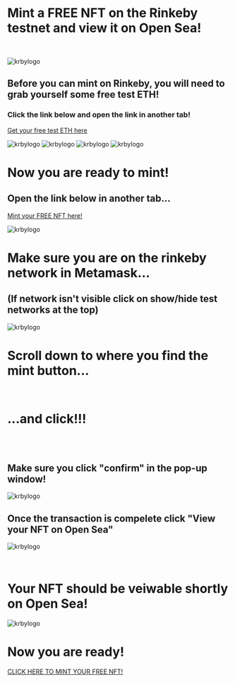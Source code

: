 # Mint a FREE NFT on the Rinkeby testnet and view it on Open Sea!

<br>

![krbylogo](krby_punks/images/mainpage.png)


## Before you can mint on Rinkeby, you will need to grab yourself some free test ETH!
### Click the link below and open the link in another tab! 
[Get your free test ETH here](https://faucets.chain.link/rinkeby)


![krbylogo](krby_punks/images/testlink.png)
![krbylogo](krby_punks/images/requestlink.png)
![krbylogo](krby_punks/images/waiting.png)
![krbylogo](krby_punks/images/requestcomplete.png)


# Now you are ready to mint!
## Open the link below in another tab...

[Mint your FREE NFT here!](https://small-lake-3458.on.fleek.co/)


![krbylogo](krby_punks/images/scrolldown.png)


# Make sure you are on the rinkeby network in Metamask...
## (If network isn't visible click on show/hide test networks at the top)

![krbylogo](krby_punks/images/networks.png)


# Scroll down to where you find the mint button...
<!---![krbylogo](krby_punks/images/mintyournftin.png)--->
<br>

# ...and click!!!
<br>
<br>

## Make sure you click "confirm" in the pop-up window!

![krbylogo](krby_punks/images/metamask1.png)



## Once the transaction is compelete click "View your NFT on Open Sea"


![krbylogo](krby_punks/images/viewonopensea2.png)


<br>

# Your NFT should be veiwable shortly on Open Sea!

![krbylogo](krby_punks/images/punkonopensea.png)
<br>

# Now you are ready!

[CLICK HERE TO MINT YOUR FREE NFT!](small-lake-3458.on.fleek.co/)

<br>



